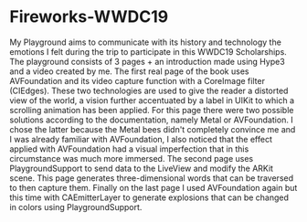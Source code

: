 # Fireworks-WWDC19
My Playground aims to communicate with its history and technology the emotions I felt during the trip to participate in this WWDC19 Scholarships. The playground consists of 3 pages + an introduction made using Hype3 and a video created by me. The first real page of the book uses AVFoundation and its video capture function with a CoreImage filter (CIEdges). These two technologies are used to give the reader a distorted view of the world, a vision further accentuated by a label in UIKit to which a scrolling animation has been applied. For this page there were two possible solutions according to the documentation, namely Metal or AVFoundation. I chose the latter because the Metal bees didn't completely convince me and I was already familiar with AVFoundation, I also noticed that the effect applied with AVFoundation had a visual imperfection that in this circumstance was much more immersed. The second page uses PlaygroundSupport to send data to the LiveView and modify the ARKit scene. This page generates three-dimensional words that can be traversed to then capture them. Finally on the last page I used AVFoundation again but this time with CAEmitterLayer to generate explosions that can be changed in colors using PlaygroundSupport.
